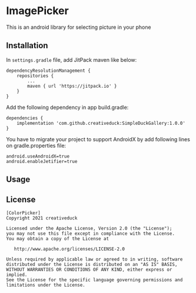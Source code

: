 ImagePicker
========

This is an android library for selecting picture in your phone   

Installation
--------

In `settings.gradle` file, add JitPack maven like below:
```
dependencyResolutionManagement {
    repositories {
        ...
        maven { url 'https://jitpack.io' }
    }
}
```

Add the following dependency in app build.gradle:
```
dependencies {
    implementation 'com.github.creativeduck:SimpleDuckGallery:1.0.0'   
}
```

You have to migrate your project to support AndroidX by add following lines on gradle.properties file:
```
android.useAndroidX=true
android.enableJetifier=true
```
Usage
--------

License
--------
   
```
[ColorPicker]   
Copyright 2021 creativeduck
   
Licensed under the Apache License, Version 2.0 (the "License");   
you may not use this file except in compliance with the License.   
You may obtain a copy of the License at   
   
   http://www.apache.org/licenses/LICENSE-2.0   
   
Unless required by applicable law or agreed to in writing, software
distributed under the License is distributed on an "AS IS" BASIS,
WITHOUT WARRANTIES OR CONDITIONS OF ANY KIND, either express or implied.
See the License for the specific language governing permissions and
limitations under the License.
```
